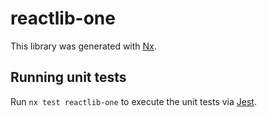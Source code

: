 # reactlib-one

This library was generated with [Nx](https://nx.dev).

## Running unit tests

Run `nx test reactlib-one` to execute the unit tests via [Jest](https://jestjs.io).
